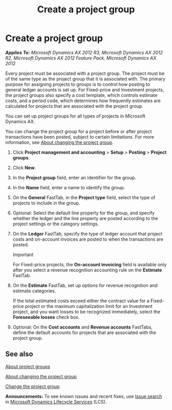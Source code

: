﻿---
title: Create a project group
TOCTitle: Create a project group
ms:assetid: 9ffaabe6-3a16-4f47-91c3-e0351b642e7c
ms:mtpsurl: https://technet.microsoft.com/en-us/library/Hh370698(v=AX.60)
ms:contentKeyID: 36811422
ms.date: 04/18/2014
mtps_version: v=AX.60
f1_keywords:
- project group
---

# Create a project group 


_**Applies To:** Microsoft Dynamics AX 2012 R3, Microsoft Dynamics AX 2012 R2, Microsoft Dynamics AX 2012 Feature Pack, Microsoft Dynamics AX 2012_

Every project must be associated with a project group. The project must be of the same type as the project group that it is associated with. The primary purpose for assigning projects to groups is to control how posting to general ledger accounts is set up. For Fixed-price and Investment projects, the project groups also specify a cost template, which controls estimate costs, and a period code, which determines how frequently estimates are calculated for projects that are associated with the project group.

You can set up project groups for all types of projects in Microsoft Dynamics AX.

You can change the project group for a project before or after project transactions have been posted, subject to certain limitations. For more information, see [About changing the project group](about-changing-the-project-group.md).

1.  Click **Project management and accounting** \> **Setup** \> **Posting** \> **Project groups**.

2.  Click **New**.

3.  In the **Project group** field, enter an identifier for the group.

4.  In the **Name** field, enter a name to identify the group.

5.  On the **General** FastTab, in the **Project type** field, select the type of projects to include in the group.

6.  Optional: Select the default line property for the group, and specify whether the ledger and the line property are posted according to the project settings or the category settings.

7.  On the **Ledger** FastTab, specify the type of ledger account that project costs and on-account invoices are posted to when the transactions are posted.
    

    > [!IMPORTANT]
    > <P>For Fixed-price projects, the <STRONG>On-account invoicing</STRONG> field is available only after you select a revenue recognition accounting rule on the <STRONG>Estimate</STRONG> FastTab.</P>



8.  On the **Estimate** FastTab, set up options for revenue recognition and estimate categories.
    
    If the total estimated costs exceed either the contract value for a Fixed-price project or the maximum capitalization limit for an Investment project, and you want losses to be recognized immediately, select the **Foreseeable losses** check box.

9.  Optional: On the **Cost accounts** and **Revenue accounts** FastTabs, define the default accounts for projects that are associated with the project group.

## See also

[About project groups](about-project-groups.md)

[About changing the project group](about-changing-the-project-group.md)

[Change the project group](change-the-project-group.md)

  
**Announcements:** To see known issues and recent fixes, use [Issue search](http://go.microsoft.com/fwlink/?linkid=389258) in [Microsoft Dynamics Lifecycle Services](http://go.microsoft.com/fwlink/?linkid=306505) (LCS).

